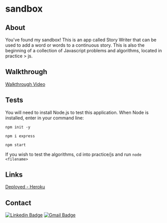 # sandbox

## About

You've found my sandbox! This is an app called Story Writer that can be used to add a word or words to a continuous story.
This is also the beginning of a collection of Javascript problems and algorithms, located in practice > js.

## Walkthrough

[Walkthrough Video](assets/images/screen-capture%20(7).gif)

## Tests

You will need to install Node.js to test this application. When Node is installed, enter in your command line:

`npm init -y`

`npm i express`

`npm start`

If you wish to test the algorithms, cd into practice/js and run `node <filename>`

## Links

[Deployed - Heroku](https://tranquil-ocean-86484.herokuapp.com/)

## Contact

[![Linkedin Badge](https://img.shields.io/badge/-nrenner0211-blue?style=flat-square&logo=Linkedin&logoColor=white&link=https://www.linkedin.com/in/nrenner0211/)](https://www.linkedin.com/in/nrenner0211/)
[![Gmail Badge](https://img.shields.io/badge/-nrenner0211@gmail.com-c14438?style=flat-square&logo=Gmail&logoColor=white&link=mailto:nrenner0211@gmail.com)](mailto:nrenner0211@gmail.com)
